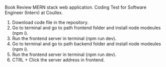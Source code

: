 Book Review MERN stack web application.
Coding Test for Software Engineer (Intern) at Coullex.

1. Download code file in the repository.
2. Go to terminal and go to path frontend folder and install node modeules (npm i).
3. Run the frontend server in terminal (npm run dev).
4. Go to terminal and go to path backend folder and install node modeules (npm i).
5. Run the frontend server in terminal (npm run dev).
6. CTRL + Click the server address in frontend.
